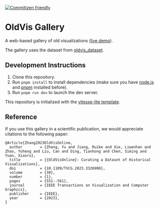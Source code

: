 <a href="http://commitizen.github.io/cz-cli/">
    <img alt="Commitizen friendly" src="https://img.shields.io/badge/commitizen-friendly-brightgreen.svg">
</a>

# OldVis Gallery

A web-based gallery of old visualizations ([live demo](https://oldvis.github.io/gallery/)).

The gallery uses the dataset from [oldvis_dataset](https://github.com/oldvis/oldvis_dataset).

## Development Instructions

1. Clone this repository.
2. Run `pnpm install` to install dependencies (make sure you have [node.js](https://nodejs.org/) and [pnpm](https://pnpm.io/) installed before).
3. Run `pnpm run dev` to launch the dev server.

This repository is initialized with the [vitesse-lite template](https://github.com/antfu/vitesse-lite).

## Reference

If you use this gallery in a scientific publication, we would appreciate citations to the following paper:

```
@Article{Zhang2023OldVisOnline,
  author        = {Zhang, Yu and Jiang, Ruike and Xie, Liwenhan and Zhao, Yuheng and Liu, Can and Ding, Tianhong and Chen, Siming and Yuan, Xiaoru},
  title         = {{OldVisOnline}: Curating a Dataset of Historical Visualizations},
  doi           = {10.1109/TVCG.2023.3326908},
  volume        = {30},
  number        = {1},
  pages         = {551--561},
  journal       = {IEEE Transactions on Visualization and Computer Graphics},
  publisher     = {IEEE},
  year          = {2023},
}
```
